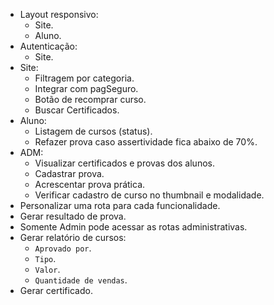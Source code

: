 - Layout responsivo:
  - Site.
  - Aluno.
- Autenticação:
  - Site.
- Site:
  - Filtragem por categoria.
  - Integrar com pagSeguro.
  - Botão de recomprar curso.
  - Buscar Certificados.
- Aluno:
  - Listagem de cursos (status).
  - Refazer prova caso assertividade fica abaixo de 70%.
- ADM:
  - Visualizar certificados e provas dos alunos.
  - Cadastrar prova.
  - Acrescentar prova prática.
  - Verificar cadastro de curso no thumbnail e modalidade.
- Personalizar uma rota para cada funcionalidade.
- Gerar resultado de prova.
- Somente Admin pode acessar as rotas administrativas.
- Gerar relatório de cursos:
  - `Aprovado por`.
  - `Tipo`.
  - `Valor`.
  - `Quantidade de vendas`.
- Gerar certificado.

